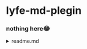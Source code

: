 # lyfe-md-plegin
### nothing here😂
<details><summary>readme.md</summary>
<p>

##

```ruby
   Hmm code nokki irunno ippo kittum 😌
```

</p>
</details>
